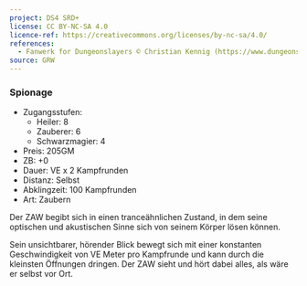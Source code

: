 ```yaml
---
project: DS4 SRD+
license: CC BY-NC-SA 4.0
licence-ref: https://creativecommons.org/licenses/by-nc-sa/4.0/
references: 
  - Fanwerk for Dungeonslayers © Christian Kennig (https://www.dungeonslayers.net/)
source: GRW
---
```


### Spionage

- Zugangsstufen:
  - Heiler: 8
  - Zauberer: 6
  - Schwarzmagier: 4
- Preis: 205GM
- ZB: +0
- Dauer: VE x 2 Kampfrunden
- Distanz: Selbst
- Abklingzeit: 100 Kampfrunden
- Art: Zaubern

Der ZAW begibt sich in einen tranceähnlichen Zustand, in dem seine optischen und akustischen Sinne sich von seinem Körper lösen können.

Sein unsichtbarer, hörender Blick bewegt sich mit einer konstanten Geschwindigkeit von VE Meter pro Kampfrunde und kann durch die kleinsten Öffnungen dringen. Der ZAW sieht und hört dabei alles, als wäre er selbst vor Ort.

